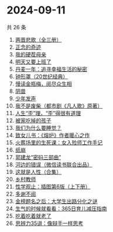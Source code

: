 # 2024-09-11

共 26 条

<!-- BEGIN WEREAD -->
<!-- 最后更新时间 2024-09-11 07:13:16 +0800 -->
1. [两晋悲歌（全三册）](https://weread.qq.com/web/bookDetail/65132520813ab9339g0117bf)
1. [正念的奇迹](https://weread.qq.com/web/bookDetail/91d32d507182d1ac91d64f2)
1. [我的硬茬母亲](https://weread.qq.com/web/bookDetail/028326e0813ab930eg0110c4)
1. [明天又要上班了](https://weread.qq.com/web/bookDetail/abe325c0813ab8167g011e37)
1. [丹麦一年：追寻幸福生活的秘密](https://weread.qq.com/web/bookDetail/3f932a00813ab92f0g011147)
1. [钟形罩（20世纪经典）](https://weread.qq.com/web/bookDetail/3f4320005d0ff13f440f223)
1. [慢读金瓶梅，阅尽众生相](https://weread.qq.com/web/bookDetail/f5232170813ab92d3g01499d)
1. [阴兽](https://weread.qq.com/web/bookDetail/1f432c405b81891f4383a5a)
1. [少年发声](https://weread.qq.com/web/bookDetail/45032570725cad7345009bf)
1. [我不是废柴（都市剧《凡人歌》原著）](https://weread.qq.com/web/bookDetail/47e32340813ab86b5g0149a7)
1. [人生“歪”理，“歪”得很有道理](https://weread.qq.com/web/bookDetail/1d432b90813ab92d8g016364)
1. [被家吃掉的孩子](https://weread.qq.com/web/bookDetail/d5e32390813ab9280g012468)
1. [我们为什么要睡觉？](https://weread.qq.com/web/bookDetail/121323f0729ac578121ce6f)
1. [致女儿书：《熔炉》作者暖心之作](https://weread.qq.com/web/bookDetail/a5532b80813ab8cc0g014fc8)
1. [火葬场里的生死课：女入殓师工作手记](https://weread.qq.com/web/bookDetail/efe32430813ab927dg013f4f)
1. [纸崩](https://weread.qq.com/web/bookDetail/702325d071fcff2f7023dee)
1. [郭建龙“密码三部曲”](https://weread.qq.com/web/bookDetail/9e3326b0813ab9231g012def)
1. [河边的错误（微信读书联合出品）](https://weread.qq.com/web/bookDetail/e7f32350813ab8475g0126a1)
1. [这就是人性（合集）](https://weread.qq.com/web/bookDetail/2be32db0813ab92b5g011979)
1. [乡村教师](https://weread.qq.com/web/bookDetail/94632c60591e0d946c9dbb9)
1. [性学观止：插图第6版（上下册）](https://weread.qq.com/web/bookDetail/af832000813ab7b4cg01059b)
1. [多谢不阅](https://weread.qq.com/web/bookDetail/d4332030813ab92edg0198c8)
1. [金榜题名之后：大学生出路分化之谜](https://weread.qq.com/web/bookDetail/f0032f50813ab7e04g012a8d)
1. [生气的时候就看看：365日育儿减压指南](https://weread.qq.com/web/bookDetail/fe532360813ab928bg015847)
1. [吃着吃着就老了](https://weread.qq.com/web/bookDetail/a0b32400813ab8babg0111ca)
1. [思辨力35讲：像辩手一样思考](https://weread.qq.com/web/bookDetail/cf132e10813ab92e9g018088)
<!-- END WEREAD -->